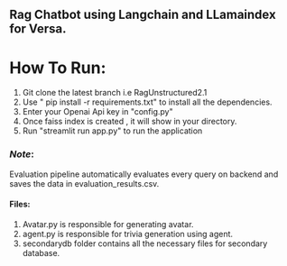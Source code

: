 ## Rag Chatbot using Langchain and LLamaindex for Versa.

# How To Run:
1) Git clone the latest branch i.e RagUnstructured2.1
2) Use " pip install -r requirements.txt" to install all the dependencies.
3) Enter your Openai Api key in "config.py" 
4) Once faiss index is created , it will show in your directory.
5) Run "streamlit run app.py" to run the application

### *Note*:
Evaluation pipeline automatically evaluates every query on backend and saves the data in evaluation_results.csv.

#### Files:
1) Avatar.py is responsible for generating avatar.
2) agent.py is responsible for trivia generation using agent.
3) secondarydb folder contains all the necessary files for secondary database.
